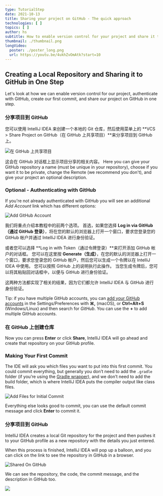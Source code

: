 ```yaml
---
type: TutorialStep
date: 2021-10-13
title: Sharing your project on GitHub - The quick approach
technologies: [ ]
topics: [ ]
author: hs
subtitle: How to enable version control for your project and share it to GitHub in one step
thumbnail: ./thumbnail.png
longVideo:
  poster: ./poster_long.png
  url: https://youtu.be/4ukhZvOmAtk?start=10
---
```


## Creating a Local Repository and Sharing it to GitHub in One Step

Let's look at how we can enable version control for our project, authenticate with GitHub, create our first commit, and share our project on GitHub in one step.

### 分享项目到 GitHub

您可以使用 IntelliJ IDEA 来创建一个本地的 Git 仓库，然后使用菜单上的 **VCS >  Share Project on GitHub（在 GitHub 上共享项目）**来分享项目到 GitHub 上。

![在 GitHub 上共享项目](share-project-github.png)

这会在 GitHub 对话框上显示项目分享的相关内容。 Here you can give your GitHub repository a name (must be unique in your repository), choose if you want it to be private, change the Remote (we recommend you don't), and give your project an optional description.

### Optional - Authenticating with GitHub
If you're not already authenticated with GitHub you will see an additional _Add Account_ link which has different options:

![Add GitHub Account](share-add-account.png)

我们将重点介绍本教程中的前两个选项。 首选，如果您选择 **Log in via GitHub（通过 GitHub 登录）**，将在您的默认的浏览器上打开一个窗口，要求您登录您的 GitHub 帐户并通过 IntelliJ IDEA 进行身份验证。

或者您可以选择 **Log in with Token（通过令牌登录）**来打开添加 GitHub 帐户的对话框。 您可以在这里按 **Generate（生成）**，在您的默认的浏览器上打开一个窗口，要求您登录您的 GitHub 帐户，然后您可以生成一个令牌以在 IntelliJ IDEA 中使用。 您可以按照 GitHub 上的说明执行此操作。 当您生成令牌后，您可以将其粘贴回对话框中，以便与 GitHub 进行身份验证。

这两种方法都实现了相关的结果，因为它们都允许 IntelliJ IDEA 与 GitHub 进行身份验证。

Tip: if you have multiple GitHub accounts, you can [add your GitHub accounts](https://www.jetbrains.com/help/idea/github.html) in the Settings/Preferences with **⌘,** (macOS), or **Ctrl+Alt+S** (Windows/Linux) and then search for _GitHub_. You can use the **+** to add multiple GitHub accounts.

### 在 GitHub 上创建仓库

Now you can press **Enter** or click **Share**, IntelliJ IDEA will go ahead and create that repository on your GitHub profile.

### Making Your First Commit
The IDE will ask you which files you want to put into this first commit. You could commit everything, but generally you don’t need to add the `.gradle` folder (if you’re using the [Gradle wrapper](https://docs.gradle.org/current/userguide/gradle_wrapper.html)), and we don’t need to add the build folder, which is where IntelliJ IDEA puts the compiler output like class files.

![Add Files for Initial Commit](add-files-for-Initial-commit.png)

Everything else looks good to commit, you can use the default commit message and click **Enter** to commit it.

### 分享项目到 GitHub

IntelliJ IDEA creates a local Git repository for the project and then pushes it to your GitHub profile as a new repository with the details you just entered.

When this process is finished, IntelliJ IDEA will pop up a balloon, and you can click on the link to see the repository in GitHub in a browser.

![Shared On GitHub](shared-on-github.png)

We can see the repository, the code, the commit message, and the description in GitHub too.

![](shared-on-github-browser.png)